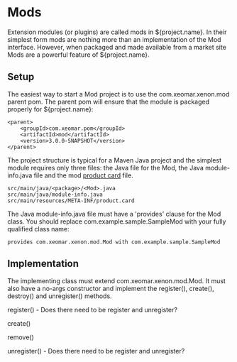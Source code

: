# Mods

Extension modules (or plugins) are called mods in ${project.name}. In their simplest form
mods are nothing more than an implementation of the Mod interface. However,
when packaged and made available from a market site Mods are a powerful feature
of ${project.name}.

## Setup

The easiest way to start a Mod project is to use the 
com.xeomar.xenon.mod parent pom. The parent pom will ensure that the module is 
packaged properly for ${project.name}:

~~~~
<parent>
	<groupId>com.xeomar.pom</groupId>
	<artifactId>mod</artifactId>
	<version>3.0.0-SNAPSHOT</version>
</parent>
~~~~

The project structure is typical for a 
Maven Java project and the simplest module requires only three files: the Java
file for the Mod, the Java module-info.java file and the mod 
[product card](./product-card.md) file.

~~~~
src/main/java/<package>/<Mod>.java
src/main/java/module-info.java
src/main/resources/META-INF/product.card
~~~~

The Java module-info.java file must have a 'provides' clause for the Mod class. 
You should replace com.example.sample.SampleMod with your fully qualified class
name:

~~~~
provides com.xeomar.xenon.mod.Mod with com.example.sample.SampleMod
~~~~

## Implementation

The implementing class must extend com.xeomar.xenon.mod.Mod. It must also have
a no-args constructor and implement the register(), create(), destroy() and 
unregister() methods.

register() - Does there need to be register and unregister?

create()

remove()

unregister() - Does there need to be register and unregister?


